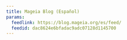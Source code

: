 ```yaml
---
title: Mageia Blog (Español)
params:
  feedlink: https://blog.mageia.org/es/feed/
  feedid: dac8624e6bfadac9adc07128d1145700
---
```


